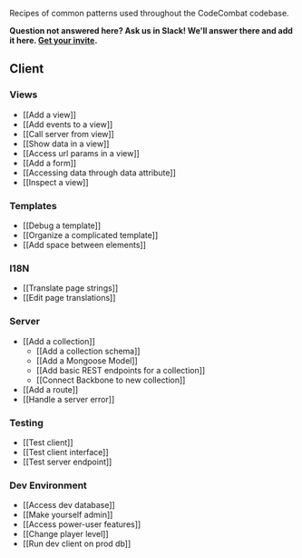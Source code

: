 Recipes of common patterns used throughout the CodeCombat codebase.

**Question not answered here? Ask us in Slack! We'll answer there and add it here. [Get your invite](https://coco-slack-invite.herokuapp.com/).**

## Client

### Views
* [[Add a view]]
* [[Add events to a view]]
* [[Call server from view]]
* [[Show data in a view]]
* [[Access url params in a view]]
* [[Add a form]]
* [[Accessing data through data attribute]]
* [[Inspect a view]]

### Templates
* [[Debug a template]]
* [[Organize a complicated template]]
* [[Add space between elements]]

### I18N

* [[Translate page strings]]
* [[Edit page translations]]

### Server
* [[Add a collection]]
  * [[Add a collection schema]]
  * [[Add a Mongoose Model]]
  * [[Add basic REST endpoints for a collection]]
  * [[Connect Backbone to new collection]]
* [[Add a route]]
* [[Handle a server error]]

### Testing
* [[Test client]]
* [[Test client interface]]
* [[Test server endpoint]]

### Dev Environment
* [[Access dev database]]
* [[Make yourself admin]]
* [[Access power-user features]]
* [[Change player level]]
* [[Run dev client on prod db]]